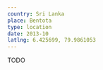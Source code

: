 ```yaml
---
country: Sri Lanka
place: Bentota
type: location
date: 2013-10
latlng: 6.425699, 79.9861053
---
```


TODO
